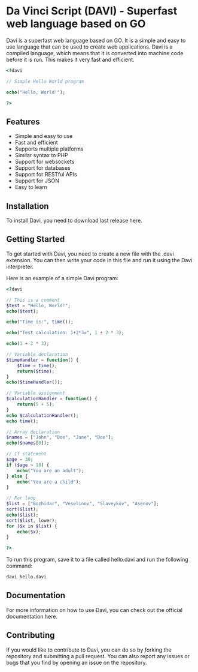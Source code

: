 # Da Vinci Script (DAVI) -  Superfast web language based on GO 

Davi is a superfast web language based on GO. It is a simple and easy to use language that can be used to create web applications. Davi is a compiled language, which means that it is converted into machine code before it is run. This makes it very fast and efficient.

``` php
<?davi

// Simple Hello World program

echo("Hello, World!");

?>
```

## Features
- Simple and easy to use
- Fast and efficient
- Supports multiple platforms
- Similar syntax to PHP
- Support for websockets
- Support for databases
- Support for RESTful APIs
- Support for JSON
- Easy to learn

## Installation
To install Davi, you need to download last release here.

## Getting Started
To get started with Davi, you need to create a new file with the .davi extension. You can then write your code in this file and run it using the Davi interpreter.

Here is an example of a simple Davi program:

```php
<?davi

// This is a comment
$test = "Hello, World!";
echo($test);

echo("Time is:", time());

echo("Test calculation: 1+2*3=", 1 + 2 * 3);

echo(1 + 2 * 3);

// Variable declaration
$timeHandler = function() {
    $time = time();
    return($time);
}
echo($timeHandler());

// Variable assignment
$calculationHandler = function() {
    return(5 + 5);
}
echo $calculationHandler();
echo time();

// Array declaration
$names = ["John", "Doe", "Jane", "Doe"];
echo($names[0]);

// If statement
$age = 30;
if ($age > 18) {
    echo("You are an adult");
} else {
    echo("You are a child");
}

// For loop
$list = ["Bozhidar", "Veselinov", "Slaveykov", "Asenov"];
sort($list);
echo($list);
sort($list, lower);
for ($x in $list) {
    echo($x);
}

?>
```

To run this program, save it to a file called hello.davi and run the following command:

```bash
davi hello.davi
```

## Documentation
For more information on how to use Davi, you can check out the official documentation here.

## Contributing
If you would like to contribute to Davi, you can do so by forking the repository and submitting a pull request. You can also report any issues or bugs that you find by opening an issue on the repository.
